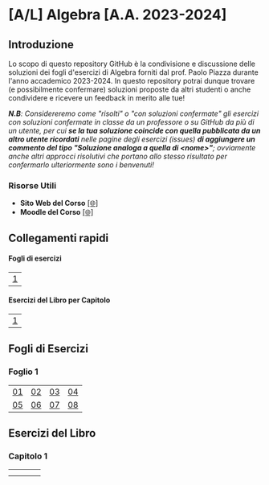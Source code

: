 # [A/L] Algebra [A.A. 2023-2024]

## Introduzione

Lo scopo di questo repository GitHub è la condivisione e discussione delle soluzioni dei fogli d'esercizi di Algebra forniti dal prof. Paolo Piazza durante l'anno accademico 2023-2024. In questo repository potrai dunque trovare (e possibilmente confermare) soluzioni proposte da altri studenti o anche condividere e ricevere un feedback in merito alle tue!

_**N.B**: Considereremo come "risolti" o "con soluzioni confermate" gli esercizi con soluzioni confermate in classe da un professore o su GitHub da più di un utente, per cui **se la tua soluzione coincide con quella pubblicata da un altro utente ricordati** nelle pagine degli esercizi (issues) **di aggiungere un commento del tipo "Soluzione analoga a quella di \<nome\>"**; ovviamente anche altri approcci risolutivi che portano allo stesso risultato per confermarlo ulteriormente sono i benvenuti!_

### Risorse Utili
- **Sito Web del Corso** [[🌐]](https://www1.mat.uniroma1.it/people/piazza/alg-info-23-24.htm) 
- **Moodle del Corso** [[🌐]](https://elearning.uniroma1.it/course/view.php?id=17234) 

## Collegamenti rapidi

#### Fogli di esercizi

|    |   
|----|
| [1](#foglio-1) |

#### Esercizi del Libro per Capitolo

|    |   
|----|
| [1](#capitolo-1)|

## Fogli di Esercizi

### Foglio 1

|    |    |    |    |    
|----|----|----|----|
| [01](../../issues/01)  | [02](../../issues/02)  | [03](../../issues/03)  | [04](../../issues/04)  |
| [05](../../issues/05)  | [06](../../issues/06)  | [07](../../issues/07)  | [08](../../issues/08)  |

## Esercizi del Libro
### Capitolo 1

|    |    |    |    |    
|----|----|----|----|
| |||  |
| |||  |
